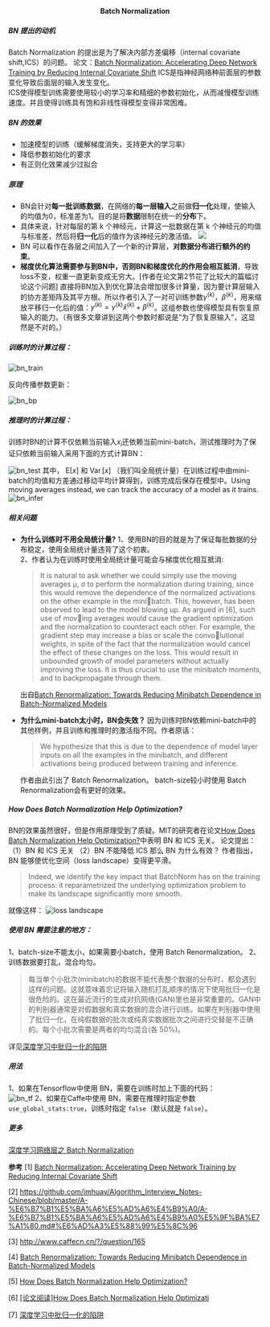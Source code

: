 <center><b>Batch Normalization</b></center>

##### BN 提出的动机
Batch Normalization 的提出是为了解决内部方差偏移（internal covariate shift,ICS）的问题。 论文：[Batch Normalization: Accelerating Deep Network Training by Reducing Internal Covariate Shift](resource/BatchNormalization/BatchNormalization.pdf)
ICS是指神经网络种前面层的参数变化导致后面层的输入发生变化。  
ICS使得模型训练需要使用较小的学习率和精细的参数初始化，从而减慢模型训练速度。并且使得训练具有饱和非线性得模型变得非常困难。  

##### BN 的效果
* 加速模型的训练（缓解梯度消失，支持更大的学习率）  
* 降低参数初始化的要求  
* 有正则化效果减少过拟合  
  
##### 原理
* BN会针对**每一批训练数据**，在网络的**每一层输入**之前做**归一化**处理，使输入的均值为0，标准差为1。目的是将**数据**限制在统一的**分布**下。
* 具体来说，针对每层的第 k 个神经元，计算这一批数据在第 k 个神经元的均值与标准差，然后将**归一化**后的值作为该神经元的激活值。
  ![](resource/BatchNormalization/norm.png)
* BN 可以看作在各层之间加入了一个新的计算层，**对数据分布进行额外的约束**。
* **梯度优化算法需要参与到BN中，否则BN和梯度优化的作用会相互抵消**，导致loss不变，权重一直更新变成无穷大。[作者在论文第2节花了比较大的篇幅讨论这个问题] 直接将BN加入到优化算法会增加很多计算量，因为要计算层输入的协方差矩阵及其平方根。所以作者引入了一对可训练参数$\gamma^{(k)}$，$\beta^{(k)}$，用来缩放平移归一化后的值：$y^{(k)}=\gamma^{(k)} \widehat{x}^{(k)}+\beta^{(k)}$。这组参数也使得模型具有恢复原输入的能力。（有很多文章讲到这两个参数时都说是“为了恢复原输入”，这显然是不对的。）
  
##### 训练时的计算过程：
![bn_train](resource/BatchNormalization/bn_train.png)

反向传播参数更新：

![bn_bp](resource/BatchNormalization/bn_bp.png)


##### 推理时的计算过程：
训练时BN的计算不仅依赖当前输入$x_i$还依赖当前mini-batch，测试推理时为了保证只依赖当前输入采用下面的方式计算BN：

![bn_test](resource/BatchNormalization/bn_test.png)
其中， $\mathrm{E}[x]$ 和 $\operatorname{Var}[x]$ （我们叫全局统计量）在训练过程中由mini-batch的均值和方差通过移动平均计算得到，训练完成后保存在模型中。Using moving averages instead, we can track the accuracy of a model as it trains.
![bn_infer](resource/BatchNormalization/bn_infer.png)

##### 相关问题

* **为什么训练时不用全局统计量?**
  1、使用BN的目的就是为了保证每批数据的分布稳定，使用全局统计量违背了这个初衷。  
  2、作者认为在训练时使用全局统计量可能会与梯度优化相互抵消:  
  >It is natural to ask whether we could simply use the moving averages µ, σ to perform the normalization during training, since this would remove the dependence of the normalized activations on the other example in the minibatch. This, however, has been observed to lead to the model blowing up. As argued in [6], such use of moving averages would cause the gradient optimization and the normalization to counteract each other. For example, the gradient step may increase a bias or scale the convolutional weights, in spite of the fact that the normalization would cancel the effect of these changes on the loss. This would result in unbounded growth of model parameters without actually improving the loss. It is thus crucial to use the minibatch moments, and to backpropagate through them.

  出自[Batch Renormalization: Towards Reducing Minibatch Dependence in Batch-Normalized Models](resource/BatchNormalization/BatchRenormalization.pdf)

* **为什么mini-batch太小时，BN会失效？**
  因为训练时BN依赖mini-batch中的其他样例，并且训练和推理时的激活指不同。作者原话：
  >We hypothesize that this is due to the dependence of model layer inputs on all the examples in the minibatch, and different activations being produced between training and inference.

  作者由此引出了 Batch Renormalization。
  batch-size较小时使用 Batch Renormalization会有更好的效果。

##### How Does Batch Normalization Help Optimization?
BN的效果虽然很好，但是作用原理受到了质疑。MIT的研究者在论文[How Does Batch Normalization Help Optimization?](resource/BatchNormalization/How-Does-Batch-Normalization-Help-Optimization.pdf)中表明 BN 和 ICS 无关。
论文提出：
（1）BN 和 ICS 无关
（2）BN 不能降低 ICS
那么 BN 为什么有效？
作者指出，BN 能够使优化空间（loss landscape）变得更平滑。
>Indeed, we identify the key impact that BatchNorm has on the training process: it reparametrized the underlying optimization problem to make its landscape significantly more smooth.

就像这样：
![loss landscape](resource/BatchNormalization/landscape.jpg)

##### 使用 BN 需要注意的地方：
1、batch-size不能太小，如果需要小batch，使用 Batch Renormalization。
2、训练数据要打乱，混合均匀。
>每当单个小批次(minibatch)的数据不能代表整个数据的分布时，都会遇到这样的问题。这就意味着忘记将输入随机打乱顺序的情况下使用批归一化是很危险的。这在最近流行的生成对抗网络(GAN)里也是非常重要的。GAN中的判别器通常是对假数据和真实数据的混合进行训练。如果在判别器中使用了批归一化，在纯假数据的批次或纯真实数据批次之间进行交替是不正确的。每个小批次需要是两者的均匀混合(各 50%)。

详见[深度学习中批归一化的陷阱](http://ai.51cto.com/art/201705/540230.htm)

##### 用法
1、如果在Tensorflow中使用 BN，需要在训练时加上下面的代码：  
![bn_tf](resource/BatchNormalization/bn_tf.png)
2、如果在Caffe中使用 BN，需要在推理时指定参数`use_global_stats:true`，训练时指定 `false`（默认就是 `false`）。

##### 更多  
[深度学习网络层之 Batch Normalization](https://www.cnblogs.com/makefile/p/batch-norm.html?utm_source=debugrun&utm_medium=referral)  

**参考**
[1] [Batch Normalization: Accelerating Deep Network Training by Reducing Internal Covariate Shift](resource/BatchNormalization/BatchNormalization.pdf)

[2] https://github.com/imhuay/Algorithm_Interview_Notes-Chinese/blob/master/A-%E6%B7%B1%E5%BA%A6%E5%AD%A6%E4%B9%A0/A-%E6%B7%B1%E5%BA%A6%E5%AD%A6%E4%B9%A0%E5%9F%BA%E7%A1%80.md#%E6%AD%A3%E5%88%99%E5%8C%96

[3] http://www.caffecn.cn/?/question/165

[4] [Batch Renormalization: Towards Reducing Minibatch Dependence in Batch-Normalized Models](resource/BatchNormalization/BatchRenormalization.pdf)

[5] [How Does Batch Normalization Help Optimization?](resource/BatchNormalization/How-Does-Batch-Normalization-Help-Optimization.pdf)

[6] [[论文阅读]How Does Batch Normalization Help Optimizati](https://zhuanlan.zhihu.com/p/52132614)

[7] [深度学习中批归一化的陷阱](http://ai.51cto.com/art/201705/540230.htm)